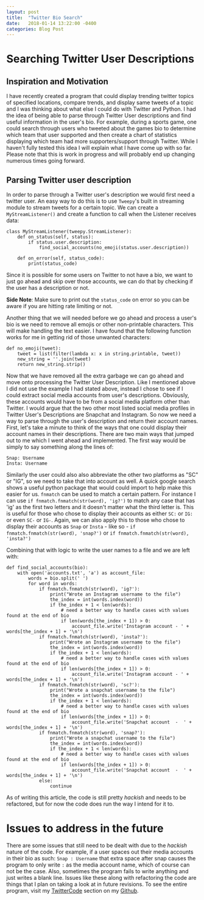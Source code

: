 ```yaml
---
layout: post
title:  "Twitter Bio Search"
date:   2018-01-14 13:22:00 -0400
categories: Blog Post
---
```


# Searching Twitter User Descriptions

## Inspiration and Motivation

I have recently created a program that could display trending twitter topics of specified locations, compare trends, and display same tweets of a topic and I was
thinking about what else I could do with Twitter and Python. I had the idea of being able to parse through Twitter User descriptions and find useful information in the user's bio. For example,
during a sports game, one could search through users who tweeted about the games bio to determine which team that user supported and then create a chart of statistics displaying
which team had more supporters/support through Twitter. While I haven't fully tested this idea I will explain what I have come up with so far. Please note that this is work in progress and
will probably end up changing numerous times going forward.

## Parsing Twitter user description

In order to parse through a Twitter user's description we would first need a twitter user. An easy way to do this is to use `Tweepy`'s built in streaming module to stream tweets for a certain topic.
We can create a `MyStreamListener()` and create a function to call when the Listener receives data:

```
class MyStreamListener(tweepy.StreamListener):
    def on_status(self, status):
        if status.user.description:
            find_social_accounts(no_emoji(status.user.description))

    def on_error(self, status_code):
        print(status_code)
```


Since it is possible for some users on Twitter to not have a bio, we want to just go ahead and skip over those accounts, we can do that by checking if the user has a description or not.

**Side Note**: Make sure to print out the `status_code` on error so you can be aware if you are hitting rate limiting or not.


Another thing that we will needed before we go ahead and process a user's bio is we need to remove all emojis or other non-printable characters. This will make handling the text easier. I have found that the following function works for me in getting rid of those unwanted characters:

```
def no_emoji(tweet):
    tweet = list(filter(lambda x: x in string.printable, tweet))
    new_string = ''.join(tweet)
    return new_string.strip()
```

Now that we have removed all the extra garbage we can go ahead and move onto processing the Twitter User Description. Like I mentioned above I did not use the example I had stated above, instead I chose to see if I could extract social media accounts from user's descriptions. Obviously, these accounts would have to be from a social media platform other than Twitter. I would argue that the two other most listed social media profiles in Twitter User's Descriptions are Snapchat and Instagram. So now we need a way to parse through the user's description and return their account names. First, let's take a minute to think of the ways that one could display their account names in their descriptions. There are two main ways that jumped out to me which I went ahead and implemented. The first way would be simply to say something along the lines of:
```
Snap: Username
Insta: Username
```

Similarly the user could also also abbreviate the other two platforms as "SC" or "IG", so we need to take that into account as well. A quick google search shows a useful python package that would could import to help make this easier for us. `fnmatch` can be used to match a certain pattern. For instance I can use `if fnmatch.fnmatch(str(word), 'ig?')` to match any case that has 'ig' as the first two letters and it doesn't matter what the third letter is. This is useful for those who chose to display their accounts as either `SC:` or `IG:` or even `SC-` or `IG-`. Again, we can also apply this to those who chose to display their accounts as `Snap` or `Insta` - like so - `if fnmatch.fnmatch(str(word), 'snap?')` or `if fnmatch.fnmatch(str(word), 'insta?')`

Combining that with logic to write the user names to a file and we are left with:
```
def find_social_accounts(bio):
    with open('accounts.txt', 'a') as account_file:
        words = bio.split(' ')
        for word in words:
            if fnmatch.fnmatch(str(word), 'ig?'):
                print("Wrote an Instagram username to the file")
                the_index = int(words.index(word))
                if the_index + 1 < len(words):
                    # need a better way to handle cases with values found at the end of bio
                    if len(words[the_index + 1]) > 0:
                        account_file.write('Instagram account - ' + words[the_index + 1] + '\n')
            if fnmatch.fnmatch(str(word), 'insta?'):
                print("Wrote an Instagram username to the file")
                the_index = int(words.index(word))
                if the_index + 1 < len(words):
                    # need a better way to handle cases with values found at the end of bio
                    if len(words[the_index + 1]) > 0:
                        account_file.write('Instagram account - ' + words[the_index + 1] + '\n')
            if fnmatch.fnmatch(str(word), 'sc?'):
                print("Wrote a snapchat username to the file")
                the_index = int(words.index(word))
                if the_index + 1 < len(words):
                    # need a better way to handle cases with values found at the end of bio
                    if len(words[the_index + 1]) > 0:
                        account_file.write('Snapchat account  -  ' + words[the_index + 1] + '\n')
            if fnmatch.fnmatch(str(word), 'snap?'):
                print("Wrote a snapchat username to the file")
                the_index = int(words.index(word))
                if the_index + 1 < len(words):
                    # need a better way to handle cases with values found at the end of bio
                    if len(words[the_index + 1]) > 0:
                        account_file.write('Snapchat account  -  ' + words[the_index + 1] + '\n')
            else:
                continue
```

As of writing this article, the code is still pretty _hackish_ and needs to be refactored, but for now the code does run the way I intend for it to.


# Issues to address in the future

There are some issues that still need to be dealt with due to the _hackish_ nature of the code. For example, if a user spaces out their media accounts in their bio as such:
`Snap : Username` that extra space after snap causes the program to only write `:` as the media account name, which of course can not be the case. Also, sometimes the program fails to write anything and just writes a blank line. Issues like these along with refactoring the code are things that I plan on taking a look at in future revisions. To see the entire program, visit my [TwitterCode](https://github.com/B-Weyl/TwitterCode) section on my [Github](https://github.com/B-Weyl).